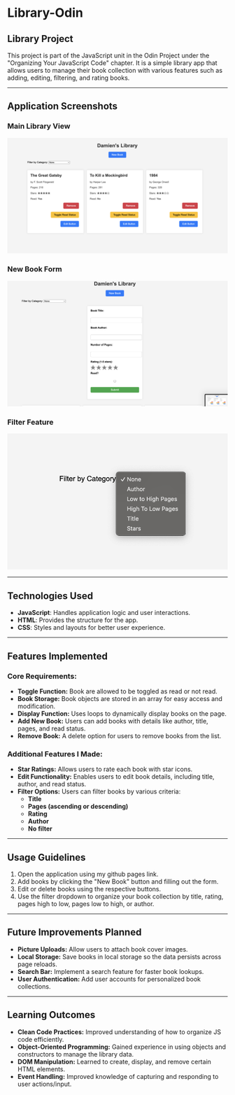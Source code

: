 # **Library-Odin**

## **Library Project**
This project is part of the JavaScript unit in the Odin Project under the "Organizing Your JavaScript Code" chapter. It is a simple library app that allows users to manage their book collection with various features such as adding, editing, filtering, and rating books.

---

## **Application Screenshots**

### **Main Library View**  
![Library Screenshot](images/library-odin.png)  

### **New Book Form**  
![Add Book Screenshot](images/newbook.png)  

### **Filter Feature**  
![Filter Screenshot](images/filter.png)  

---

## **Technologies Used**
- **JavaScript**: Handles application logic and user interactions.
- **HTML**: Provides the structure for the app.
- **CSS**: Styles and layouts for better user experience.

---

## **Features Implemented**

### **Core Requirements:**
- **Toggle Function:** Book are allowed to be toggled as read or not read.
- **Book Storage:** Book objects are stored in an array for easy access and modification.
- **Display Function:** Uses loops to dynamically display books on the page.
- **Add New Book:** Users can add books with details like author, title, pages, and read status.
- **Remove Book:** A delete option for users to remove books from the list.

### **Additional Features I Made:**
- **Star Ratings:** Allows users to rate each book with star icons.
- **Edit Functionality:** Enables users to edit book details, including title, author, and read status.
- **Filter Options:** Users can filter books by various criteria:
  - **Title**  
  - **Pages (ascending or descending)**  
  - **Rating**  
  - **Author**  
  - **No filter**  

---

## **Usage Guidelines**
1. Open the application using my github pages link.
2. Add books by clicking the "New Book" button and filling out the form.
3. Edit or delete books using the respective buttons.
4. Use the filter dropdown to organize your book collection by title, rating, pages high to low, pages low to high, or author.

---

## **Future Improvements Planned**
- **Picture Uploads:** Allow users to attach book cover images.
- **Local Storage:** Save books in local storage so the data persists across page reloads.
- **Search Bar:** Implement a search feature for faster book lookups.
- **User Authentication:** Add user accounts for personalized book collections.

---

## **Learning Outcomes**
- **Clean Code Practices:** Improved understanding of how to organize JS code efficiently.
- **Object-Oriented Programming:** Gained experience in using objects and constructors to manage the library data.
- **DOM Manipulation:** Learned to create, display, and remove certain HTML elements.
- **Event Handling:** Improved knowledge of capturing and responding to user actions/input.

<!-- 
Tasks To-Do:
1. add a function to the script that takes in arguements, store new book object to an array, and create a book from those arguments +++
2. wite a fucntion tha loops thorugh and displays each book +++
3. New book button that opens a form for the user to fill out +++
4. Add a button on each book’s display to remove the book from the library. +++
5. Add a button on each book’s display to change its read status. +++
6. Add a drop down to sort through library based on different filters +++
7. Add an edit option for the user to edit a specific book +++
8. Add a ratings option for user +++




-->
